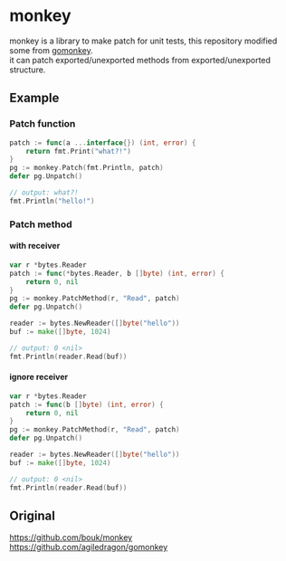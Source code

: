 # monkey
monkey is a library to make patch for unit tests, this repository modified some from [gomonkey](https://github.com/agiledragon/gomonkey).\
it can patch exported/unexported methods from exported/unexported structure.

## Example
### Patch function
```go
patch := func(a ...interface{}) (int, error) {
    return fmt.Print("what?!")
}
pg := monkey.Patch(fmt.Println, patch)
defer pg.Unpatch()

// output: what?!
fmt.Println("hello!")
```

### Patch method
#### with receiver
```go
var r *bytes.Reader
patch := func(*bytes.Reader, b []byte) (int, error) {
    return 0, nil
}
pg := monkey.PatchMethod(r, "Read", patch)
defer pg.Unpatch()

reader := bytes.NewReader([]byte("hello"))
buf := make([]byte, 1024)

// output: 0 <nil>
fmt.Println(reader.Read(buf))
```
#### ignore receiver
```go
var r *bytes.Reader
patch := func(b []byte) (int, error) {
    return 0, nil
}
pg := monkey.PatchMethod(r, "Read", patch)
defer pg.Unpatch()

reader := bytes.NewReader([]byte("hello"))
buf := make([]byte, 1024)

// output: 0 <nil>
fmt.Println(reader.Read(buf))
```

## Original
https://github.com/bouk/monkey  
https://github.com/agiledragon/gomonkey

